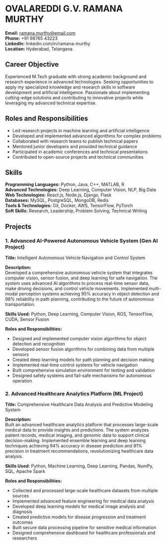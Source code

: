 # OVALAREDDI G.V. RAMANA MURTHY
**Email:** ramana.murthy@email.com  
**Phone:** +91 98765 43223  
**LinkedIn:** linkedin.com/in/ramana-murthy  
**Location:** Hyderabad, Telangana  

## Career Objective
Experienced M.Tech graduate with strong academic background and research experience in advanced technologies. Seeking opportunities to apply my specialized knowledge and research skills in software development and artificial intelligence. Passionate about implementing cutting-edge solutions and contributing to innovative projects while leveraging my advanced technical expertise.

## Roles and Responsibilities
- Led research projects in machine learning and artificial intelligence
- Developed and implemented advanced algorithms for complex problems
- Collaborated with research teams to publish technical papers
- Mentored junior developers and provided technical guidance
- Participated in academic conferences and technical presentations
- Contributed to open-source projects and technical communities

## Skills
**Programming Languages:** Python, Java, C++, MATLAB, R  
**Advanced Technologies:** Deep Learning, Computer Vision, NLP, Big Data  
**Web Technologies:** React.js, Node.js, Django, Flask  
**Databases:** MySQL, PostgreSQL, MongoDB, Redis  
**Tools & Technologies:** Git, Docker, AWS, TensorFlow, PyTorch  
**Soft Skills:** Research, Leadership, Problem Solving, Technical Writing  

## Projects

### 1. Advanced AI-Powered Autonomous Vehicle System (Gen AI Project)
**Title:** Intelligent Autonomous Vehicle Navigation and Control System

**Description:**  
Developed a comprehensive autonomous vehicle system that integrates computer vision, sensor fusion, and deep learning for safe navigation. The system uses advanced AI algorithms to process real-time sensor data, make driving decisions, and control vehicle movements. Implemented multi-modal perception systems achieving 95% accuracy in object detection and 98% reliability in path planning, contributing to the future of autonomous transportation.

**Skills Used:** Python, Deep Learning, Computer Vision, ROS, TensorFlow, CUDA, Sensor Fusion

**Roles and Responsibilities:**
- Designed and implemented computer vision algorithms for object detection and recognition
- Developed sensor fusion algorithms for combining data from multiple sensors
- Created deep learning models for path planning and decision making
- Implemented real-time control systems for vehicle navigation
- Built comprehensive simulation environment for testing and validation
- Designed safety systems and fail-safe mechanisms for autonomous operation

### 2. Advanced Healthcare Analytics Platform (ML Project)
**Title:** Comprehensive Healthcare Data Analysis and Predictive Modeling System

**Description:**  
Built an advanced healthcare analytics platform that processes large-scale medical data to provide insights and predictions. The system analyzes patient records, medical imaging, and genomic data to support clinical decision-making. Implemented ensemble learning and deep learning techniques achieving 94% accuracy in disease prediction and 91% precision in treatment recommendations, revolutionizing healthcare data analysis.

**Skills Used:** Python, Machine Learning, Deep Learning, Pandas, NumPy, SQL, Apache Spark

**Roles and Responsibilities:**
- Collected and processed large-scale healthcare datasets from multiple sources
- Implemented advanced feature engineering for medical data analysis
- Developed deep learning models for medical image analysis and diagnosis
- Created predictive models for disease progression and treatment outcomes
- Built secure data processing pipeline for sensitive medical information
- Designed comprehensive dashboard for healthcare professionals and researchers
